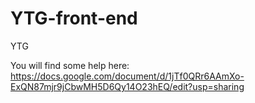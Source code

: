 # YTG-front-end
YTG


You will find some help here: https://docs.google.com/document/d/1jTf0QRr6AAmXo-ExQN87mjr9jCbwMH5D6Qy14O23hEQ/edit?usp=sharing